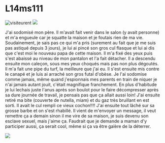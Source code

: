 # L14ms111

![visiteurent](https://komarev.com/ghpvc/?username=L14ms111&color=ff7f50)
![](https://img.shields.io/github/stars/L14ms111?color=ff7f50&logo=github&style=flat-square)

J'ai sodomisé mon père. Il m'avait fait venir dans le salon (y avait personne) et m'a engueule car je squatte la maison et je foutais rien de ma vie. Soudainement, je sais pas ce qui m'a pris (surement au fait que je me suis pas astiqué depuis 3 jours), je lui ai pincé son gros cul flasque et lui ai dis que c'est moi le nouveau papa de cette maison. Il m'a fixé des yeux puis s'est abaissé au niveau de mon pantalon et l'a fait détacher. Il a descendu ensuite mon caleçon, sous mes yeux choqués mais pas non plus dégoutés. Il m'a fait une pipe du turf, la meilleure que j'ai eu. Il s'est ensuite mis contre le canapé et je luis ai arraché son gros futal d'obèse. Je l'ai sodomise comme jamais, même quand j'espionnais mes parents en train de niquer je n'ai jamais autant jouit, c'était magnifique franchement. En plus d'habitude je lui lechais juste l'anus après son boulot pour le faire décompresser après sa dure journée de travail, je pensais pas que ça allait aussi loin! J'ai ensuite retiré ma bite (couverte de nutella, miam) et du gaz très bruillant en est sorti. Il avait le cul rempli ce vieux cochon!!!! J'ai ensuite tout lâché sur sa grosse barbe et on s'est rhabillé. Il vient de m'envoyer un message, il veut remettre ça a demain sinon il me vire de sa maison, je suis devenu son esclave sexuel, mais j'aime ça. Faudrait que je demande a maman d'y participer aussi, ça serait cool, même si ça va être galère de la déterrer.

![](https://image.noelshack.com/fichiers/2020/48/3/1606343988-ecl5qrmxuaaals1.jpg)
